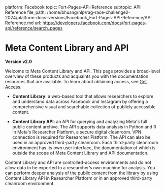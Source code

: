 platform: Facebook
topic: Fort-Pages-API-Reference
subtopic: API Reference
file_path: /home/bhuang/nlp/rag-race-challenge2-2024/platform-docs-versions/Facebook_Fort-Pages-API-Reference/API Reference.md
url: https://developers.facebook.com/docs/fort-pages-api/reference/search_pages

# Meta Content Library and API

**Version v2.0**

Welcome to Meta Content Library and API. This page provides a broad-level overview of these products and acquaints you with the documentation resources that are available. To learn about obtaining access, see [Get Access](https://developers.facebook.com/docs/content-library-api/get-access).

* **Content Library**: a web-based tool that allows researchers to explore and understand data across Facebook and Instagram by offering a comprehensive visual and searchable collection of publicly accessible content.
    
* **Content Library API**: an API for querying and analyzing Meta's full public content archive. The API supports data analysis in Python and R in Meta's Researcher Platform, a secure digital cleanroom. VPN connection is required for Researcher Platform. The API can also be used in an approved third-party cleanroom. Each third-party cleanroom environment has its own user interface, the documentation of which is outside the scope of Meta Content Library and API documentation.
    

Content Library and API are controlled-access environments and do not allow data to be exported to a researcher’s own machine for analysis. You can perform deeper analysis of the public content from the library by using Content Library API in Researcher Platform or in an approved third-party cleanroom environment.
